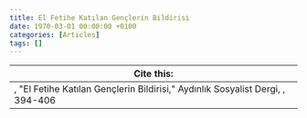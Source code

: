 ```yaml
---
title: El Fetihe Katılan Gençlerin Bildirisi
date: 1970-03-01 00:00:00 +0100
categories: [Articles]
tags: []
---
```




| Cite this:   |
|--------|
| , "El Fetihe Katılan Gençlerin Bildirisi," Aydınlık Sosyalist Dergi, , 394-406 

